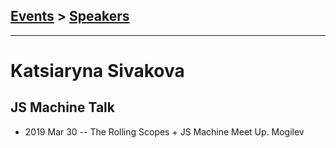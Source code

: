 ## [Events](../README.md) > [Speakers](../speakers.md)
---

# Katsiaryna Sivakova

## JS Machine Talk
- 2019 Mar 30 -- The Rolling Scopes + JS Machine Meet Up. Mogilev    

